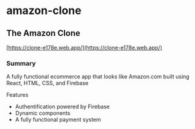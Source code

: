 # amazon-clone
## The Amazon Clone 
[https://clone-e178e.web.app/](https://clone-e178e.web.app/)

### Summary
A fully functional ecommerce app that looks like Amazon.com built using React, HTML, CSS, and Firebase

Features
- Authentification powered by Firebase
- Dynamic components
- A fully functional payment system